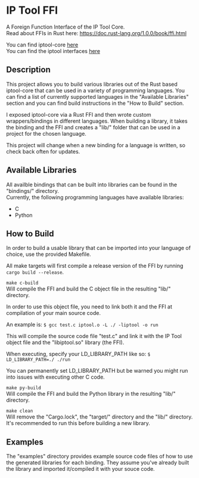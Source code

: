IP Tool FFI
===============

A Foreign Function Interface of the IP Tool Core.<br />
Read about FFIs in Rust here: https://doc.rust-lang.org/1.0.0/book/ffi.html

You can find iptool-core [here](https://github.com/timmonfette1/iptool-core)<br />
You can find the iptool interfaces [here](https://github.com/timmonfette1/iptool)

Description
--------------
This project allows you to build various libraries out of the Rust based iptool-core that
can be used in a variety of programming languages.  You can find a list of currently supported
languages in the "Available Libraries" section and you can find build instructions in the
"How to Build" section.<br />

I exposed iptool-core via a Rust FFI and then wrote custom wrappers/bindings in different
languages. When building a library, it takes the binding and the FFI and creates a "lib/"
folder that can be used in a project for the chosen language.<br />

This project will change when a new binding for a language is written, so check back often
for updates.

Available Libraries
--------------
All availble bindings that can be built into libraries can be found in the "bindings/" directory.<br />
Currently, the following programming languages have available libraries:

  - C
  - Python

How to Build
-------------
In order to build a usable library that can be imported into your language of choice, use the
provided Makefile.<br />

All make targets will first compile a release version of the FFI by running `cargo build --release`.<br />

`make c-build`<br />
Will compile the FFI and build the C object file in the resulting "lib/" directory.<br />

In order to use this object file, you need to link both it and the FFI at compilation of your main source code.<br />

An example is: `$ gcc test.c iptool.o -L ./ -liptool -o run`<br />

This will compile the source code file "test.c" and link it with the IP Tool object file and the "libiptool.so" library (the FFI).<br />

When executing, specify your LD_LIBRARY_PATH like so: `$ LD_LIBRARY_PATH=./ ./run`<br />

You can permanently set LD_LIBRARY_PATH but be warned you might run into issues with executing other C code.

`make py-build`<br />
Will compile the FFI and build the Python library in the resulting "lib/" directory.

`make clean`<br />
Will remove the "Cargo.lock", the "target/" directory and the "lib/" directory.<br />
It's recommended to run this before building a new library.

Examples
-------------
The "examples" directory provides example source code files of how to use the generated libraries for each
binding. They assume you've already built the library and imported it/compiled it with your souce code.
